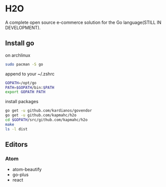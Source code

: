 # H2O

A complete open source e-commerce solution for the Go language(STILL IN DEVELOPMENT).

## Install go

on archlinux

```bash
sudo pacman -S go
```

append to your ~/.zshrc

```bash
GOPATH=/opt/go
PATH=$GOPATH/bin:$PATH
export GOPATH PATH
```

install packages

```bash
go get -u github.com/kardianos/govendor
go get -u github.com/kapmahc/h2o
cd $GOPATH/src/github.com/kapmahc/h2o
make
ls -l dist
```

## Editors

### Atom

- atom-beautify
- go-plus
- react
